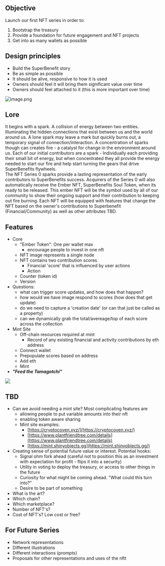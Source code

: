 ## Objective 
Launch our first NFT series in order to:
1. Bootstrap the treasury
2. Provide a foundation for future engagement and NFT projects
3. Get into as many wallets as possible

## Design principles
- Build the SuperBenefit story
- Be as simple as possible
- It should be alive, responsive to how it is used
- Owners should feel it will bring them significant value over time
- Owners should feel attached to it (this is more important over time)

![image.png](06a3a357-af52-4007-a456-17eaa5b1d41c.png)
## Lore
It begins with a spark. A collision of energy between two entities. Illuminating the hidden connections that exist between us and the world around us. 
A lone spark may leave a mark but quickly burns out, a temporary signal of connection/interaction. 
A concentration of sparks though can creates fire - a catalyst for change in the environment around us. 
Each of our initial contributors are a spark - Individually each providing their small bit of energy, but when concentrated they all provide the energy needed to start our fire and help start turning the gears that drive SuperBenefits flywheels.  
The NFT Series 0 sparks provide a lasting representation of the early contributors to SuperBenefits success. 
Acquirers of the Series 0 will also automatically receive the Ember NFT, SuperBenefits Soul Token, when its ready to be released. This ember NFT will be the symbol used by all of our community to show their ongoing support and their contribution to keeping out fire burning. Each NFT will be equipped with features that change the NFT based on the owner's contributions to Superbenefit (Financial/Community) as well as other attributes TBD.    
## Features
- Core
	- "Ember Token": One per wallet max
		- encourage people to invest in one nft
	- NFT image represents a single node
	- NFT contains two contribution scores
		- Financial  'score' that is influenced by user actions
		- Action
	- Counter (token id)
	- Version
- Questions:
	- what can trigger score updates, and how does that happen?
	- how would we have image respond to scores (how does that get update)
	- do we need to capture a 'creation date' (or can that just be called as a property)
	- can we dynamically grab the total/avereage/top of each score across the collection
- Mint Site
	- Off-chain resources required at mint
		- Record of any existing financial and activity contributions by eth address
	- Connect wallet
	- Prepopulate scores based on address
	- Add eth
	- Mint
- **_"Feed the Tamagotchi"_**

![](4609d841-7924-4f75-a559-a8c035878787.png)
## TBD
- Can we avoid needing a mint site? Most complicating features are
	- allowing people to put variable amounts into their nft
	- enabling token aware sharing
	- Mint site examples:
		- [https://cryptocoven.xyz/](https://cryptocoven.xyz/) 
		- [https://www.plantfriendtree.com/details](https://www.plantfriendtree.com/details) 
		- [https://mint.shinyobjects.gg](https://mint.shinyobjects.gg/) 
- Creating sense of potential future value or interest. Potential hooks:
	- Signal ohm fork ahead (careful not to position this as an investment with expectation for profit - flips it into a security)
	- Utility in voting to deploy the treasury, or access to other things in the future
	- Curiosity for what might be coming ahead. "What could this turn into?"
	- Desire to be part of something
- What is the art?
- Which chain?
- Which marketplace?
- Number of NFT's?
- Cost of NFT's? Low cost or free?

## For Future Series
- Network representations
- Different illustrations
- Different interactions (prompts)
- Proposals for other representations and uses of the nftt
